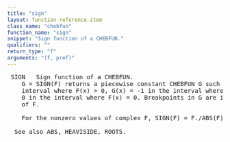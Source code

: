 ```yaml
---
title: "sign"
layout: function-reference-item
class_name: "chebfun"
function_name: "sign"
snippet: "Sign function of a CHEBFUN."
qualifiers: ""
return_type: "f"
arguments: "(f, pref)"
---
```


<pre class="help-text"> SIGN   Sign function of a CHEBFUN.
    G = SIGN(F) returns a piecewise constant CHEBFUN G such that G(x) = 1 in the
    interval where F(x) > 0, G(x) = -1 in the interval where F(x) < 0 and G(x) =
    0 in the interval where F(x) = 0. Breakpoints in G are introduced at zeros
    of F.
 
    For the nonzero values of complex F, SIGN(F) = F./ABS(F)
 
  See also ABS, HEAVISIDE, ROOTS.
</pre>